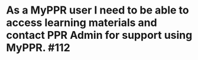 # As a MyPPR user I need to be able to access learning materials and contact PPR Admin for support using MyPPR.              #112



